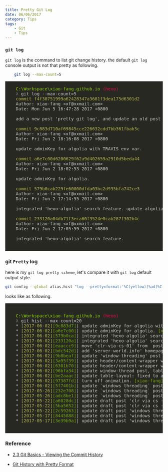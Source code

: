 ```yaml
---
title: Pretty Git Log
date: 06/06/2017
category: Tips
tags:
    - Git
    - Tips
---
```



### `git log`

`git log` is the command to list git change history. the default `git log` console output is not that pretty as following.

```bash
    git log --max-count=5
```

<pre style="background-color: #272822">
    <span style="color: #CACACA;background-color: #272822;"></span>
    <span style="color: #8DD006;background-color: #272822;">C:\Workspace\xiao-fang.github.io </span><span style="color: #F3044B;background-color: #272822;">(hexo) </span><span style="color: #CACACA;background-color: #272822;"></span>
    <span style="color: #7C7C7C;background-color: #272822;">λ </span><span style="color: #CACACA;background-color: #272822;">git log --max-count=5 </span>
    <span style="color: #B6B649;background-color: #272822;">commit f4f30751999a62428347a3681f3dea175d6301d2</span><span style="color: #CACACA;background-color: #272822;"></span>
    <span style="color: #CACACA;background-color: #272822;">Author: xiao-fang &lt;xf@xxmail.com&gt;</span>
    <span style="color: #CACACA;background-color: #272822;">Date: Mon Jun 5 16:47:28 2017 +0800 </span>
    <span style="color: #CACACA;background-color: #272822;"></span>
    <span style="color: #CACACA;background-color: #272822;">add a new post 'pretty git log', and update an old post </span>
    <span style="color: #CACACA;background-color: #272822;"></span>
    <span style="color: #B6B649;background-color: #272822;">commit 9c883d710af69845cce226632cdd7bb361fbab3c</span><span style="color: #CACACA;background-color: #272822;"></span>
    <span style="color: #CACACA;background-color: #272822;">Author: xiao-fang &lt;xf@xxmail.com&gt;</span>
    <span style="color: #CACACA;background-color: #272822;">Date: Fri Jun 2 18:16:08 2017 +0800 </span>
    <span style="color: #CACACA;background-color: #272822;"></span>
    <span style="color: #CACACA;background-color: #272822;">update adminKey for algolia with TRAVIS env var. </span>
    <span style="color: #CACACA;background-color: #272822;"></span>
    <span style="color: #B6B649;background-color: #272822;">commit a6e7c00d6200629f62a9d402659a2910d5beda44</span><span style="color: #CACACA;background-color: #272822;"></span>
    <span style="color: #CACACA;background-color: #272822;">Author: xiao-fang &lt;xf@xxmail.com&gt;</span>
    <span style="color: #CACACA;background-color: #272822;">Date: Fri Jun 2 18:02:53 2017 +0800 </span>
    <span style="color: #CACACA;background-color: #272822;"></span>
    <span style="color: #CACACA;background-color: #272822;">update adminKey for algolia. </span>
    <span style="color: #CACACA;background-color: #272822;"></span>
    <span style="color: #B6B649;background-color: #272822;">commit 579b0cab229fe60000dfda03bc2d935bfa742ce3</span><span style="color: #CACACA;background-color: #272822;"></span>
    <span style="color: #CACACA;background-color: #272822;">Author: xiao-fang &lt;xf@xxmail.com&gt;</span>
    <span style="color: #CACACA;background-color: #272822;">Date: Fri Jun 2 17:14:55 2017 +0800 </span>
    <span style="color: #CACACA;background-color: #272822;"></span>
    <span style="color: #CACACA;background-color: #272822;">integrated 'hexo-algolia' search feature. update algolia version from 1.01. to 0.2.0 </span>
    <span style="color: #CACACA;background-color: #272822;"></span>
    <span style="color: #B6B649;background-color: #272822;">commit 233120a04db71f3eca60f3524e0cab287f302b4c</span><span style="color: #CACACA;background-color: #272822;"></span>
    <span style="color: #CACACA;background-color: #272822;">Author: xiao-fang &lt;xf@xxmail.com&gt;</span>
    <span style="color: #CACACA;background-color: #272822;">Date: Fri Jun 2 17:05:59 2017 +0800 </span>
    <span style="color: #CACACA;background-color: #272822;"></span>
    <span style="color: #CACACA;background-color: #272822;">integrated 'hexo-algolia' search feature. </span>
<br>
</pre>

<!-- more -->

### git `Pretty` log

here is my `git log pretty scheme`, let's compare it with `git log` default output style.
```bash
git config --global alias.hist "log --pretty=format:'%C(yellow)[%ad]%C(reset) %C(green)[%h]%C(reset) | %s %C(bold red)%d%C(reset) %C(green)[%an]%C(reset)' --graph --date=short"
```
looks like as following.

<pre style="background-color: #272822">
    <br>
    <span style="color: #8DD006; background-color: #272822; ">C:\Workspace\xiao-fang.github.io </span><span style="color: #F3044B; background-color: #272822; ">(hexo) </span><span style="color: #CACACA; background-color: #272822; "></span>
    <span style="color: #7C7C7C; background-color: #272822; ">λ </span><span style="color: #CACACA; background-color: #272822; ">git hist --max-count=20 </span>
    <span style="color: #CACACA; background-color: #272822; ">* </span><span style="color: #B6B649; background-color: #272822; ">[2017-06-02]</span><span style="color: #CACACA; background-color: #272822; "></span><span style="color: #74AA04; background-color: #272822; ">[9c883d7]</span><span style="color: #CACACA; background-color: #272822; ">| update adminKey for algolia with TRAVIS env var. </span><span style="color: #F3044B; background-color: #272822; ">(HEAD -&gt; hexo, origin/hexo)</span><span style="color: #CACACA; background-color: #272822; "></span><span style="color: #74AA04; background-color: #272822; ">[xiao-fang]</span><span style="color: #CACACA; background-color: #272822; "></span>
    <span style="color: #CACACA; background-color: #272822; ">* </span><span style="color: #B6B649; background-color: #272822; ">[2017-06-02]</span><span style="color: #CACACA; background-color: #272822; "></span><span style="color: #74AA04; background-color: #272822; ">[a6e7c00]</span><span style="color: #CACACA; background-color: #272822; ">| update adminKey for algolia. </span><span style="color: #74AA04; background-color: #272822; ">[xiao-fang]</span><span style="color: #CACACA; background-color: #272822; "></span>
    <span style="color: #CACACA; background-color: #272822; ">* </span><span style="color: #B6B649; background-color: #272822; ">[2017-06-02]</span><span style="color: #CACACA; background-color: #272822; "></span><span style="color: #74AA04; background-color: #272822; ">[579b0ca]</span><span style="color: #CACACA; background-color: #272822; ">| integrated 'hexo-algolia' search feature. update algolia version from 1.01. to 0.2.0 </span><span style="color: #74AA04; background-color: #272822; ">[xiao-fang]</span><span style="color: #CACACA; background-color: #272822; "></span>
    <span style="color: #CACACA; background-color: #272822; ">* </span><span style="color: #B6B649; background-color: #272822; ">[2017-06-02]</span><span style="color: #CACACA; background-color: #272822; "></span><span style="color: #74AA04; background-color: #272822; ">[233120a]</span><span style="color: #CACACA; background-color: #272822; ">| integrated 'hexo-algolia' search feature. </span><span style="color: #74AA04; background-color: #272822; ">[xiao-fang]</span><span style="color: #CACACA; background-color: #272822; "></span>
    <span style="color: #CACACA; background-color: #272822; ">* </span><span style="color: #B6B649; background-color: #272822; ">[2017-06-02]</span><span style="color: #CACACA; background-color: #272822; "></span><span style="color: #74AA04; background-color: #272822; ">[eaaccc9]</span><span style="color: #CACACA; background-color: #272822; ">| move 'clr-via-cs-01' from _posts to _drafts. </span><span style="color: #74AA04; background-color: #272822; ">[xiao-fang]</span><span style="color: #CACACA; background-color: #272822; "></span>
    <span style="color: #CACACA; background-color: #272822; ">* </span><span style="color: #B6B649; background-color: #272822; ">[2017-06-02]</span><span style="color: #CACACA; background-color: #272822; "></span><span style="color: #74AA04; background-color: #272822; ">[bdc542d]</span><span style="color: #CACACA; background-color: #272822; ">| add 'server-world.info' homepage link. </span><span style="color: #74AA04; background-color: #272822; ">[xiao-fang]</span><span style="color: #CACACA; background-color: #272822; "></span>
    <span style="color: #CACACA; background-color: #272822; ">* </span><span style="color: #B6B649; background-color: #272822; ">[2017-06-02]</span><span style="color: #CACACA; background-color: #272822; "></span><span style="color: #74AA04; background-color: #272822; ">[9b8beaf]</span><span style="color: #CACACA; background-color: #272822; ">| update 'window-threading' post </span><span style="color: #74AA04; background-color: #272822; ">[xiao-fang]</span><span style="color: #CACACA; background-color: #272822; "></span>
    <span style="color: #CACACA; background-color: #272822; ">* </span><span style="color: #B6B649; background-color: #272822; ">[2017-06-02]</span><span style="color: #CACACA; background-color: #272822; "></span><span style="color: #74AA04; background-color: #272822; ">[3a95f39]</span><span style="color: #CACACA; background-color: #272822; ">| update header/content-wrapper width to 80% </span><span style="color: #74AA04; background-color: #272822; ">[xiao-fang]</span><span style="color: #CACACA; background-color: #272822; "></span>
    <span style="color: #CACACA; background-color: #272822; ">* </span><span style="color: #B6B649; background-color: #272822; ">[2017-06-02]</span><span style="color: #CACACA; background-color: #272822; "></span><span style="color: #74AA04; background-color: #272822; ">[6301b70]</span><span style="color: #CACACA; background-color: #272822; ">| update header/content-wrapper width to 80% </span><span style="color: #74AA04; background-color: #272822; ">[xiao-fang]</span><span style="color: #CACACA; background-color: #272822; "></span>
    <span style="color: #CACACA; background-color: #272822; ">* </span><span style="color: #B6B649; background-color: #272822; ">[2017-06-02]</span><span style="color: #CACACA; background-color: #272822; "></span><span style="color: #74AA04; background-color: #272822; ">[96bfa34]</span><span style="color: #CACACA; background-color: #272822; ">| update window-thread post, table </span><span style="color: #74AA04; background-color: #272822; ">[xiao-fang]</span><span style="color: #CACACA; background-color: #272822; "></span>
    <span style="color: #CACACA; background-color: #272822; ">* </span><span style="color: #B6B649; background-color: #272822; ">[2017-06-02]</span><span style="color: #CACACA; background-color: #272822; "></span><span style="color: #74AA04; background-color: #272822; ">[be2aaac]</span><span style="color: #CACACA; background-color: #272822; ">| update table-layout: fixed to auto </span><span style="color: #74AA04; background-color: #272822; ">[xiao-fang]</span><span style="color: #CACACA; background-color: #272822; "></span>
    <span style="color: #CACACA; background-color: #272822; ">* </span><span style="color: #B6B649; background-color: #272822; ">[2017-06-02]</span><span style="color: #CACACA; background-color: #272822; "></span><span style="color: #74AA04; background-color: #272822; ">[97387fd]</span><span style="color: #CACACA; background-color: #272822; ">| turn off animation. </span><span style="color: #74AA04; background-color: #272822; ">[xiao-fang]</span><span style="color: #CACACA; background-color: #272822; "></span>
    <span style="color: #CACACA; background-color: #272822; ">* </span><span style="color: #B6B649; background-color: #272822; ">[2017-06-02]</span><span style="color: #CACACA; background-color: #272822; "></span><span style="color: #74AA04; background-color: #272822; ">[5f7401b]</span><span style="color: #CACACA; background-color: #272822; ">| update `windows threading` post </span><span style="color: #74AA04; background-color: #272822; ">[xiao-fang]</span><span style="color: #CACACA; background-color: #272822; "></span>
    <span style="color: #CACACA; background-color: #272822; ">* </span><span style="color: #B6B649; background-color: #272822; ">[2017-05-26]</span><span style="color: #CACACA; background-color: #272822; "></span><span style="color: #74AA04; background-color: #272822; ">[232e708]</span><span style="color: #CACACA; background-color: #272822; ">| update `windows threading` post </span><span style="color: #74AA04; background-color: #272822; ">[xiao-fang]</span><span style="color: #CACACA; background-color: #272822; "></span>
    <span style="color: #CACACA; background-color: #272822; ">* </span><span style="color: #B6B649; background-color: #272822; ">[2017-05-26]</span><span style="color: #CACACA; background-color: #272822; "></span><span style="color: #74AA04; background-color: #272822; ">[adc8be1]</span><span style="color: #CACACA; background-color: #272822; ">| update `windows threading` post </span><span style="color: #74AA04; background-color: #272822; ">[xiao-fang]</span><span style="color: #CACACA; background-color: #272822; "></span>
    <span style="color: #CACACA; background-color: #272822; ">* </span><span style="color: #B6B649; background-color: #272822; ">[2017-05-22]</span><span style="color: #CACACA; background-color: #272822; "></span><span style="color: #74AA04; background-color: #272822; ">[a6028dc]</span><span style="color: #CACACA; background-color: #272822; ">| update draft post 'clr via cs - execution model' typo issue </span><span style="color: #74AA04; background-color: #272822; ">[xiao-fang]</span><span style="color: #CACACA; background-color: #272822; "></span>
    <span style="color: #CACACA; background-color: #272822; ">* </span><span style="color: #B6B649; background-color: #272822; ">[2017-05-22]</span><span style="color: #CACACA; background-color: #272822; "></span><span style="color: #74AA04; background-color: #272822; ">[5ba5652]</span><span style="color: #CACACA; background-color: #272822; ">| update draft post 'clr via cs - execution model' resources </span><span style="color: #74AA04; background-color: #272822; ">[xiao-fang]</span><span style="color: #CACACA; background-color: #272822; "></span>
    <span style="color: #CACACA; background-color: #272822; ">* </span><span style="color: #B6B649; background-color: #272822; ">[2017-05-22]</span><span style="color: #CACACA; background-color: #272822; "></span><span style="color: #74AA04; background-color: #272822; ">[2c59263]</span><span style="color: #CACACA; background-color: #272822; ">| update draft post 'windows threading'; add new draft post 'clr via cs - execution model' </span><span style="color: #74AA04; background-color: #272822; ">[xiao-fang]</span><span style="color: #CACACA; background-color: #272822; "></span>
    <span style="color: #CACACA; background-color: #272822; ">* </span><span style="color: #B6B649; background-color: #272822; ">[2017-05-17]</span><span style="color: #CACACA; background-color: #272822; "></span><span style="color: #74AA04; background-color: #272822; ">[8445888]</span><span style="color: #CACACA; background-color: #272822; ">| update draft post 'windows threading' </span><span style="color: #74AA04; background-color: #272822; ">[xiao-fang]</span><span style="color: #CACACA; background-color: #272822; "></span>
    <span style="color: #CACACA; background-color: #272822; ">* </span><span style="color: #B6B649; background-color: #272822; ">[2017-05-17]</span><span style="color: #CACACA; background-color: #272822; "></span><span style="color: #74AA04; background-color: #272822; ">[3e39b9a]</span><span style="color: #CACACA; background-color: #272822; ">| update draft post 'windows threading' </span><span style="color: #74AA04; background-color: #272822; ">[xiao-fang]</span><span style="color: #CACACA; background-color: #272822; "></span>
    <br>
</pre>


### Reference

- [2.3 Git Basics - Viewing the Commit History](https://git-scm.com/book/en/v2/Git-Basics-Viewing-the-Commit-History)

- [Git History with Pretty Format](https://git-scm.com/docs/pretty-formats)
